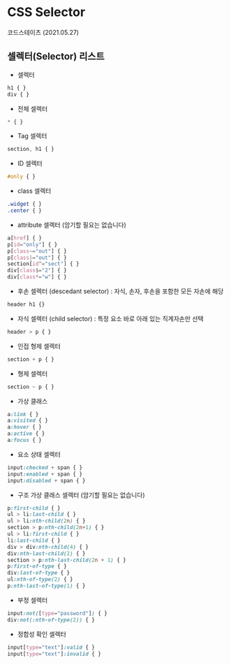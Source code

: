 # CSS Selector 
코드스테이츠 (2021.05.27)   
###
###
    
## 셀렉터(Selector) 리스트
- 셀렉터
```css
h1 { }
div { }
```

- 전체 셀렉터
```css
* { }
```

- Tag 셀렉터
```css
section, h1 { }
```


- ID 셀렉터
```css
#only { }
```
- class 셀렉터
```css
.widget { }
.center { }
```

- attribute 셀렉터 (암기할 필요는 없습니다)
```css
a[href] { }
p[id="only"] { }
p[class~="out"] { }
p[class|="out"] { }
section[id^="sect"] { }
div[class$="2"] { }
div[class*="w"] { }
```

- 후손 셀렉터 (descedant selector) : 자식, 손자, 후손을 포함한 모든 자손에 해당
```css
header h1 {}
```

- 자식 셀렉터 (child selector) : 특정 요소 바로 아래 있는 직계자손만 선택
```css
header > p { }
```

- 인접 형제 셀렉터
```css
section + p { }
```

- 형제 셀렉터
```css
section ~ p { }
```

- 가상 클래스
```css
a:link { }
a:visited { }
a:hover { }
a:active { }
a:focus { }
```

- 요소 상태 셀렉터
```css
input:checked + span { }
input:enabled + span { }
input:disabled + span { }
```

- 구조 가상 클래스 셀렉터 (암기할 필요는 없습니다)
```css
p:first-child { }
ul > li:last-child { }
ul > li:nth-child(2n) { }
section > p:nth-child(2n+1) { }
ul > li:first-child { }
li:last-child { }
div > div:nth-child(4) { }
div:nth-last-child(2) { }
section > p:nth-last-child(2n + 1) { }
p:first-of-type { }
div:last-of-type { }
ul:nth-of-type(2) { }
p:nth-last-of-type(1) { }
```

- 부정 셀렉터
```css
input:not([type="password"]) { }
div:not(:nth-of-type(2)) { }
```

- 정합성 확인 셀렉터
```css
input[type="text"]:valid { }
input[type="text"]:invalid { }
```
